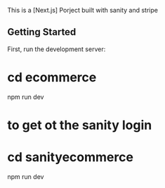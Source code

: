This is a [Next.js] Porject built with sanity and stripe

## Getting Started

First, run the development server:

# cd ecommerce
npm run dev

# to get ot the sanity login
# cd sanityecommerce
npm run dev


